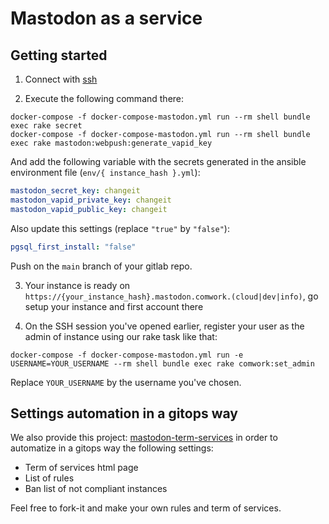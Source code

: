 # Mastodon as a service

## Getting started

1. Connect with [ssh](./ssh.md)

2. Execute the following command there:

```shell
docker-compose -f docker-compose-mastodon.yml run --rm shell bundle exec rake secret
docker-compose -f docker-compose-mastodon.yml run --rm shell bundle exec rake mastodon:webpush:generate_vapid_key
```

And add the following variable with the secrets generated in the ansible environment file (`env/{ instance_hash }.yml`):

```yaml
mastodon_secret_key: changeit
mastodon_vapid_private_key: changeit
mastodon_vapid_public_key: changeit
```

Also update this settings (replace `"true"` by `"false"`):

```yaml
pgsql_first_install: "false"
```

Push on the `main` branch of your gitlab repo.

3. Your instance is ready on `https://{your_instance_hash}.mastodon.comwork.(cloud|dev|info)`, go setup your instance and first account there

4. On the SSH session you've opened earlier, register your user as the admin of instance using our rake task like that:

```shell
docker-compose -f docker-compose-mastodon.yml run -e USERNAME=YOUR_USERNAME --rm shell bundle exec rake comwork:set_admin
```

Replace `YOUR_USERNAME` by the username you've chosen.

## Settings automation in a gitops way

We also provide this project: [mastodon-term-services](https://gitlab.comwork.io/oss/mastodon-term-services) in order to automatize in a gitops way the following settings:

* Term of services html page
* List of rules
* Ban list of not compliant instances

Feel free to fork-it and make your own rules and term of services.
